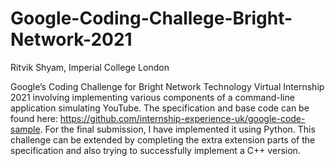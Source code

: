 # Google-Coding-Challege-Bright-Network-2021
Ritvik Shyam, Imperial College London

Google’s Coding Challenge for Bright Network Technology Virtual Internship 2021 involving implementing various components of a command-line application
simulating YouTube. The specification and base code  can be found here: https://github.com/internship-experience-uk/google-code-sample. For the final submission, I have implemented it using Python. This challenge can be extended by completing the extra extension parts of the specification and also trying to successfully implement a C++ version. 
